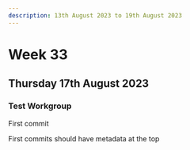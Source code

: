 ```yaml
---
description: 13th August 2023 to 19th August 2023
---
```


# Week 33

## Thursday 17th August 2023

### Test Workgroup

First commit

First commits should have metadata at the top